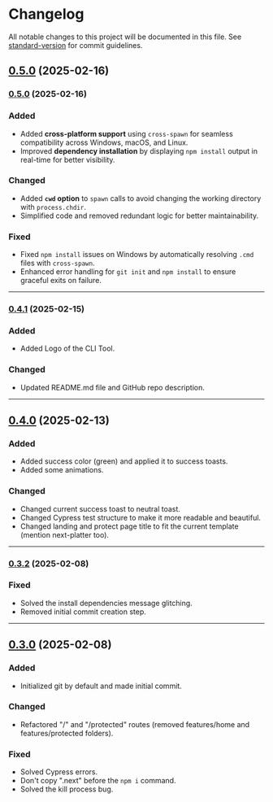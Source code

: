 # Changelog

All notable changes to this project will be documented in this file. See [standard-version](https://github.com/conventional-changelog/standard-version) for commit guidelines.

## [0.5.0](https://github.com/Adel2411/next-starter-template/compare/v0.4.1...v0.5.0) (2025-02-16)

### [0.5.0](https://github.com/Adel2411/next-starter-template/compare/v0.4.1...v0.5.0) (2025-02-16)

### Added

- Added **cross-platform support** using `cross-spawn` for seamless compatibility across Windows, macOS, and Linux.
- Improved **dependency installation** by displaying `npm install` output in real-time for better visibility.

### Changed

- Added **`cwd` option** to `spawn` calls to avoid changing the working directory with `process.chdir`.
- Simplified code and removed redundant logic for better maintainability.

### Fixed

- Fixed `npm install` issues on Windows by automatically resolving `.cmd` files with `cross-spawn`.
- Enhanced error handling for `git init` and `npm install` to ensure graceful exits on failure.

---

### [0.4.1](https://github.com/Adel2411/next-starter-template/compare/v0.4.0...v0.4.1) (2025-02-15)

### Added

- Added Logo of the CLI Tool.

### Changed

- Updated README.md file and GitHub repo description.

---

## [0.4.0](https://github.com/Adel2411/next-starter-template/compare/v0.3.2...v0.4.0) (2025-02-13)

### Added

- Added success color (green) and applied it to success toasts.
- Added some animations.

### Changed

- Changed current success toast to neutral toast.
- Changed Cypress test structure to make it more readable and beautiful.
- Changed landing and protect page title to fit the current template (mention next-platter too).

---

### [0.3.2](https://github.com/Adel2411/next-starter-template/compare/v0.3.0...v0.3.2) (2025-02-08)

### Fixed

- Solved the install dependencies message glitching.
- Removed initial commit creation step.

---

## [0.3.0](https://github.com/Adel2411/next-starter-template/compare/v0.3.1...v0.3.0) (2025-02-08)

### Added

- Initialized git by default and made initial commit.

### Changed

- Refactored "/" and "/protected" routes (removed features/home and features/protected folders).

### Fixed

- Solved Cypress errors.
- Don't copy ".next" before the `npm i` command.
- Solved the kill process bug.
